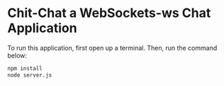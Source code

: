 # Chit-Chat a WebSockets-ws Chat Application

To run this application, first open up a terminal. Then, run the command below:

```sh
npm install
node server.js
```
